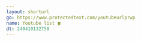 ```yaml
---
layout: shorturl
go: https://www.protectedtext.com/youtubeurlprwp
name: Youtube list 🍀
dt: 240410132758
---
```

